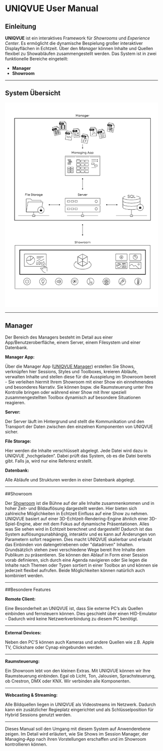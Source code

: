 # UNIQVUE User Manual  


## Einleitung 



**UNIQVUE** ist ein  interaktives Framework für *Showrooms* und *Experience Center*. Es ermöglicht die dynamische Bespielung großer interaktiver Displayflächen in Echtzeit. Über den *Manager* können Inhalte und Quellen flexibel zu Showabläufen zusammengestellt werden. Das System ist in zwei funktionelle Bereiche eingeteilt:

- **Manager**
- **Showroom**  
***
## System Übersicht
![SystemÜbersicht](img/Overview/SystemOverviewSW.png)
***
## Manager 

Der Bereich des Managers besteht im Detail aus einer App/Benutzeroberfläche, einem Server, einem Filesystem und einer Datenbank. 

**Manager App:** 

Über die Manager App ([UNIQVUE Manager](002_sessionmanager.md)) erstellen Sie Shows, verknüpfen hier Sessions, Styles und Toolboxes, kreieren Abläufe, verwalten Inhalte und stellen diese für die Ausspielung im Showroom bereit - Sie verleihen hiermit Ihrem Showroom mit einer Show ein einnehmendes und besonderes Narrativ. Sie können bspw. die Raumsteuerung unter Ihre Kontrolle bringen oder während einer Show mit Ihrer speziell zusammengestellten Toolbox dynamisch auf besondere Situationen reagieren.


**Server:**

Der Server läuft im Hintergrund und stellt die Kommunikation und den Transport der Daten zwischen den einzelnen Komponenten von UNIQVUE sicher.  

**File Storage:**

Hier werden die Inhalte verschlüsselt abgelegt. Jede Datei wird dazu in UNIQVUE „hochgeladen“. Dabei prüft das System, ob es die Datei bereits gibt. Falls ja, wird nur eine Referenz erstellt. 

**Datenbank:**

Alle Abläufe und Strukturen werden in einer Datenbank abgelegt. 
***
##Showroom 

Der [Showroom](054_showroom.md) ist die Bühne auf der alle Inhalte zusammenkommen und in hoher Zeit- und Bildauflösung dargestellt werden. Hier bieten sich zahlreiche Möglichkeiten in Echtzeit Einfluss auf eine Show zu nehmen. UNIQVUE basiert auf einer 3D-Echtzeit-Rendering-Engine ähnlich einer 3D-Spiel-Engine, aber mit dem Fokus auf dynamische Präsentationen. Alles was Sie sehen wird in Echtzeit berechnet und dargestellt! Dadurch ist das System auflösungsunabhängig, interaktiv und es kann auf Änderungen von Parametern sofort reagieren. Dies macht UNIQVUE skalierbar und erlaubt das Einbinden von datengetriebenen oder "datadriven" Inhalten. Grundsätzlich stehen zwei verschiedene Wege bereit Ihre Inhalte dem Publikum zu präsentieren. Sie können den Ablauf in Form einer Session vorab definieren, sich durch eine Agenda navigieren oder Sie legen die Inhalte nach Themen oder Typen sortiert in einer Toolbox an und können sie jederzeit flexibel aufrufen. Beide Möglichkeiten können natürlich auch kombiniert werden.
***

##Besondere Features

**Remote Client:**

Eine Besonderheit an UNIQVUE ist, dass Sie externe PC’s als Quellen einbinden und fernsteuern können. Dies geschieht über einen HID-Emulator - Dadurch wird keine Netzwerkverbindung zu diesem PC benötigt.  
***
**External Devices:**  

Neben den PC’S können auch Kameras und andere Quellen wie z.B. Apple TV, Clickshare oder Cynap eingebunden werden. 
***
**Raumsteuerung:**

Ein Showroom lebt von den kleinen Extras. Mit UNIQVUE können wir Ihre Raumsteuerung einbinden. Egal ob Licht, Ton, Jalousien, Sprachsteuerung, ob Crestron, DMX oder KNX. Wir verbinden alle Komponenten.  
***
**Webcasting & Streaming:**

Alle Bildquellen liegen in UNIQVUE als Videostreams im Netzwerk. Dadurch kann ein zusätzlicher Regieplatz eingerichtet und als Schlüsselposition für Hybrid Sessions genutzt werden. 
***
Dieses Manual soll den Umgang mit diesem System auf Anwenderebene zeigen. Im Detail wird erläutert, wie Sie Shows im Session Manager, der Managing-App nach ihren Vorstellungen erschaffen und im Showroom kontrollieren können. 

